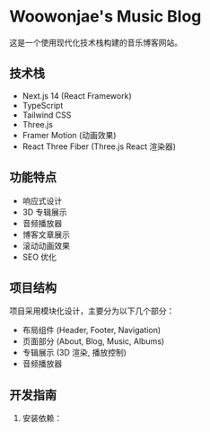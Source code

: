 # Woowonjae's Music Blog

这是一个使用现代化技术栈构建的音乐博客网站。

## 技术栈

- Next.js 14 (React Framework)
- TypeScript
- Tailwind CSS
- Three.js
- Framer Motion (动画效果)
- React Three Fiber (Three.js React 渲染器)

## 功能特点

- 响应式设计
- 3D 专辑展示
- 音频播放器
- 博客文章展示
- 滚动动画效果
- SEO 优化

## 项目结构

项目采用模块化设计，主要分为以下几个部分：
- 布局组件 (Header, Footer, Navigation)
- 页面部分 (About, Blog, Music, Albums)
- 专辑展示 (3D 渲染, 播放控制)
- 音频播放器

## 开发指南

1. 安装依赖：